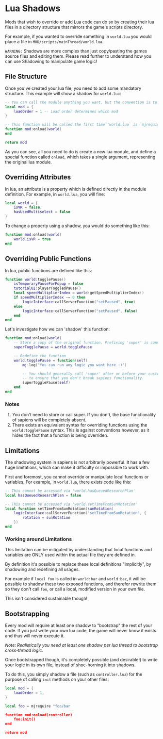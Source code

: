# Lua Shadows

Mods that wish to override or add Lua code can do so by creating their lua files in a directory structure that mirrors the game's scripts directory.

For example, if you wanted to override something in `world.lua` you would place a file in `MOD/scripts/mainThread/world.lua`.

`WARNING:` Shadows are more complex than just copy/pasting the games source files and editing them. Please read further to understand how you can use Shadowing to manipulate game logic!

## File Structure

Once you've created your lua file, you need to add some mandatory structure. This example will show a shadow for `world.lua`:

```lua
-- You can call the module anything you want, but the convention is to use 'mod'
local mod = {
    loadOrder = 1 -- Load order determines which mod 
}

-- This function will be called the first time`'world.lua` is `mjrequired`. The `world` argument represents the original lua module, defined in Sapiens codebase:
function mod:onload(world)
end 

return mod
```

As you can see, all you need to do is create a new lua module, and define a special function called `onload`, which takes a single argument, representing the original lua module.

## Overriding Attributes

In lua, an attribute is a property which is defined directly in the module definition. For example, in `world.lua`, you will fine:

```lua
local world = {
	isVR = false,
	hasUsedMultiselect = false
}
```

To change a property using a shadow, you would do something like this:

```lua
function mod:onload(world)
	world.isVR = true
end
```

## Overriding Public Functions

In lua, public functions are defined like this:

```lua
function world:togglePause()
	isTemporaryPauseForPopup = false
	tutorialUI:playerToggledPause()
	local speedMultiplierIndex = world:getSpeedMultiplierIndex()
	if speedMultiplierIndex ~= 0 then
		logicInterface:callServerFunction("setPaused", true)
	else
		logicInterface:callServerFunction("setPaused", false)
	end
end
```

Let's investigate how we can 'shadow' this function:

```lua
function mod:onload(world)
	-- Store a copy of the original function. Prefixing 'super' is convention.
	superTogglePause = world.togglePause

	-- Redefine the function
	world.togglePause = function(self)
		mj:log("You can run any logic you want here :)")

		-- You should generally call 'super' after or before your custom logic
		-- to ensure that you don't break sapiens functionality.
		superTogglePause(self)
	end
end
```

### Notes

1. You don't need to store or call super. If you don't, the base functionality of sapiens will be completely absent.
2. There exists an equivalent syntax for overriding functions using the `world:togglePause` syntax. This is against conventions however, as it hides the fact that a function is being overriden.

## Limitations

The shadowing system in sapiens is not arbitrarily powerful. It has a few huge limitations, which can make it difficulty or impossible to work with. 

First and foremost, you cannot override or manipulate local functions or variables. For example, in `world.lua`, there exists code like this:

```lua
-- This cannot be accessed via 'world.hasQueuedResearchPlan'
local hasQueuedResearchPlan = false

-- This cannot be accessed via 'world.setTimeFromSunRotation'
local function setTimeFromSunRotation(sunRotation)
	logicInterface:callServerFunction("setTimeFromSunRotation", {
		rotation = sunRotation
	})
end
```

### Working around Limitations

This limitation can be mitigated by understanding that local functions and variables are ONLY used within the actual file they are defined in. 

By definition it's possible to replace these local definitions "implicitly", by shadowing and redefining all usages. 

For example if `local foo` is called in `world:bar` and `world:baz`, it will be possible to shadow these two exposed functions, and therefor rewrite them so they don't call `foo`, or call a local, modified version in your own file.

This isn't considered sustainable though!

## Bootstrapping

Every mod will require at least one shadow to "bootstrap" the rest of your code. If you just write your own lua code, the game will never know it exists and thus will never execute it. 

*Note: Realistically you need at least one shadow per lua thread to bootstrap cross-thread logic.*

Once bootstrapped though, it's completely possible (and desirable!) to write your logic in its own file, instead of shoe-horning it into shadows.

To do this, you simply shadow a file (such as `controller.lua`) for the purpose of calling `init` methods on your other files:

```lua
local mod = {
	loadOrder = 1,
}

local foo = mjrequire "foo/bar

function mod:onload(controller)
	foo:init()
end

return mod
```

